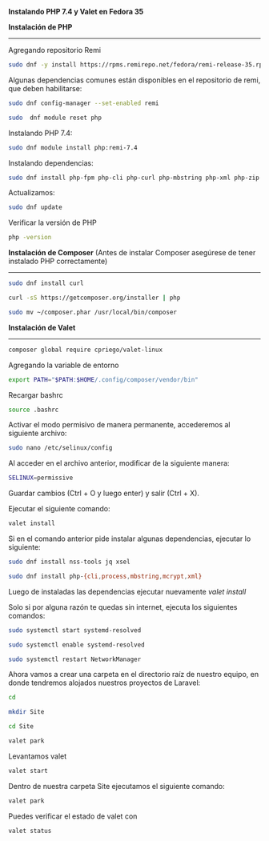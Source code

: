 **Instalando PHP 7.4 y Valet en Fedora 35**

**Instalación de PHP**

---

Agregando repositorio Remi

```bash
sudo dnf -y install https://rpms.remirepo.net/fedora/remi-release-35.rpm
```

Algunas dependencias comunes están disponibles en el repositorio de remi, que deben habilitarse:

```bash
sudo dnf config-manager --set-enabled remi
```

```bash
sudo  dnf module reset php
```

Instalando PHP 7.4:

```bash
sudo dnf module install php:remi-7.4
```

Instalando dependencias:

```bash
sudo dnf install php-fpm php-cli php-curl php-mbstring php-xml php-zip php-pgsql php-gd php-soap php-json php-ffi php-intl
```

Actualizamos:

```bash
sudo dnf update
```

Verificar la versión de PHP

```bash
php -version
```

**Instalación de Composer** (Antes de instalar Composer asegúrese de tener instalado PHP correctamente)

---

```bash
sudo dnf install curl
```

```bash
curl -sS https://getcomposer.org/installer | php
```

```bash
sudo mv ~/composer.phar /usr/local/bin/composer
```

**Instalación de Valet**

---

```bash
composer global require cpriego/valet-linux
```

Agregando la variable de entorno

```bash
export PATH="$PATH:$HOME/.config/composer/vendor/bin"
```

Recargar bashrc

```bash
source .bashrc
```

Activar el modo permisivo de manera permanente, accederemos al siguiente archivo:

```bash
sudo nano /etc/selinux/config
```

Al acceder en el archivo anterior, modificar de la siguiente manera:

```bash
SELINUX=permissive
```

Guardar cambios (Ctrl + O y luego enter) y salir (Ctrl + X).

Ejecutar el siguiente comando:

```bash
valet install
```

Si en el comando anterior pide instalar algunas dependencias, ejecutar lo siguiente:

```bash
sudo dnf install nss-tools jq xsel
```

```bash
sudo dnf install php-{cli,process,mbstring,mcrypt,xml}
```

Luego de instaladas las dependencias ejecutar nuevamente *valet install*

Solo si por alguna razón te quedas sin internet, ejecuta los siguientes comandos:

```bash
sudo systemctl start systemd-resolved
```

```bash
sudo systemctl enable systemd-resolved
```

```bash
sudo systemctl restart NetworkManager
```

Ahora vamos a crear una carpeta en el directorio raíz de nuestro equipo, en donde tendremos alojados nuestros proyectos de Laravel:

```bash
cd

mkdir Site

cd Site

valet park
```

Levantamos valet

```bash
valet start
```

Dentro de nuestra carpeta Site ejecutamos el siguiente comando:

```bash
valet park
```

Puedes verificar el estado de valet con

```bash
valet status
```
